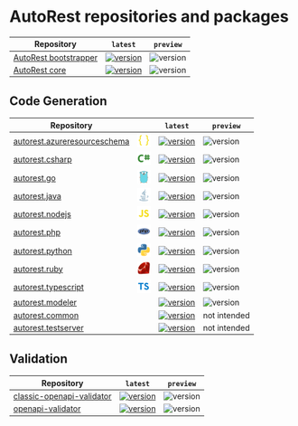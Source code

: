 # AutoRest repositories and packages

| Repository | `latest` | `preview` |
| ---------- | ------- | ------- |
| [AutoRest bootstrapper](https://github.com/Azure/autorest/tree/master/src/autorest) | [![version](https://img.shields.io/npm/v/autorest.svg)](https://www.npmjs.com/package/autorest)                                                 | ![version](https://img.shields.io/npm/v/autorest/preview.svg)                           |
| [AutoRest core](https://github.com/Azure/autorest/tree/master/src/autorest-core)    | [![version](https://img.shields.io/npm/v/%40microsoft.azure%2Fautorest-core.svg)](https://www.npmjs.com/package/@microsoft.azure/autorest-core) | ![version](https://img.shields.io/npm/v/%40microsoft.azure%2Fautorest-core/preview.svg) |

## Code Generation

| Repository | | `latest` | `preview` |
| ---------- |-| ------- | ------- |
| [autorest.azureresourceschema](https://github.com/Azure/autorest.azureresourceschema) | <img width="24px" src="https://raw.githubusercontent.com/vscode-icons/vscode-icons/master/icons/file_type_json.svg?sanitize=true">       | [![version](https://img.shields.io/npm/v/%40microsoft.azure%2Fautorest.azureresourceschema.svg)](https://www.npmjs.com/package/@microsoft.azure/autorest.azureresourceschema) | ![version](https://img.shields.io/npm/v/%40microsoft.azure%2Fautorest.azureresourceschema/preview.svg) |
| [autorest.csharp](https://github.com/Azure/autorest.csharp)                           | <img width="24px" src="https://raw.githubusercontent.com/vscode-icons/vscode-icons/master/icons/file_type_csharp.svg?sanitize=true">     | [![version](https://img.shields.io/npm/v/%40microsoft.azure%2Fautorest.csharp.svg)](https://www.npmjs.com/package/@microsoft.azure/autorest.csharp)                           | ![version](https://img.shields.io/npm/v/%40microsoft.azure%2Fautorest.csharp/preview.svg)              |
| [autorest.go](https://github.com/Azure/autorest.go)                                   | <img width="24px" src="https://raw.githubusercontent.com/vscode-icons/vscode-icons/master/icons/file_type_go.svg?sanitize=true">         | [![version](https://img.shields.io/npm/v/%40microsoft.azure%2Fautorest.go.svg)](https://www.npmjs.com/package/@microsoft.azure/autorest.go)                                   | ![version](https://img.shields.io/npm/v/%40microsoft.azure%2Fautorest.go/preview.svg)                  |
| [autorest.java](https://github.com/Azure/autorest.java)                               | <img width="24px" src="https://raw.githubusercontent.com/vscode-icons/vscode-icons/master/icons/file_type_java.svg?sanitize=true">       | [![version](https://img.shields.io/npm/v/%40microsoft.azure%2Fautorest.java.svg)](https://www.npmjs.com/package/@microsoft.azure/autorest.java)                               | ![version](https://img.shields.io/npm/v/%40microsoft.azure%2Fautorest.java/preview.svg)                |
| [autorest.nodejs](https://github.com/Azure/autorest.nodejs)                           | <img width="24px" src="https://raw.githubusercontent.com/vscode-icons/vscode-icons/master/icons/file_type_js.svg?sanitize=true">         | [![version](https://img.shields.io/npm/v/%40microsoft.azure%2Fautorest.nodejs.svg)](https://www.npmjs.com/package/@microsoft.azure/autorest.nodejs)                           | ![version](https://img.shields.io/npm/v/%40microsoft.azure%2Fautorest.nodejs/preview.svg)              |
| [autorest.php](https://github.com/Azure/autorest.php)                                 | <img width="24px" src="https://raw.githubusercontent.com/vscode-icons/vscode-icons/master/icons/file_type_php.svg?sanitize=true">        | [![version](https://img.shields.io/npm/v/%40microsoft.azure%2Fautorest.php.svg)](https://www.npmjs.com/package/@microsoft.azure/autorest.php)                                 | ![version](https://img.shields.io/npm/v/%40microsoft.azure%2Fautorest.php/preview.svg)                 |
| [autorest.python](https://github.com/Azure/autorest.python)                           | <img width="24px" src="https://raw.githubusercontent.com/vscode-icons/vscode-icons/master/icons/file_type_python.svg?sanitize=true">     | [![version](https://img.shields.io/npm/v/%40microsoft.azure%2Fautorest.python.svg)](https://www.npmjs.com/package/@microsoft.azure/autorest.python)                           | ![version](https://img.shields.io/npm/v/%40microsoft.azure%2Fautorest.python/preview.svg)              |
| [autorest.ruby](https://github.com/Azure/autorest.ruby)                               | <img width="24px" src="https://raw.githubusercontent.com/vscode-icons/vscode-icons/master/icons/file_type_ruby.svg?sanitize=true">       | [![version](https://img.shields.io/npm/v/%40microsoft.azure%2Fautorest.ruby.svg)](https://www.npmjs.com/package/@microsoft.azure/autorest.ruby)                               | ![version](https://img.shields.io/npm/v/%40microsoft.azure%2Fautorest.ruby/preview.svg)                |
| [autorest.typescript](https://github.com/Azure/autorest.typescript)                   | <img width="24px" src="https://raw.githubusercontent.com/vscode-icons/vscode-icons/master/icons/file_type_typescript.svg?sanitize=true"> | [![version](https://img.shields.io/npm/v/%40microsoft.azure%2Fautorest.typescript.svg)](https://www.npmjs.com/package/@microsoft.azure/autorest.typescript)                   | ![version](https://img.shields.io/npm/v/%40microsoft.azure%2Fautorest.typescript/preview.svg)          |
| [autorest.modeler](https://github.com/Azure/autorest.modeler)                         |                                                                                                                                          | [![version](https://img.shields.io/npm/v/%40microsoft.azure%2Fautorest.modeler.svg)](https://www.npmjs.com/package/@microsoft.azure/autorest.modeler)                         | ![version](https://img.shields.io/npm/v/%40microsoft.azure%2Fautorest.modeler/preview.svg)             |
| [autorest.common](https://github.com/Azure/autorest.common)                           |                                                                                                                                          | [![version](https://img.shields.io/nuget/v/autorest.common.svg)](https://www.nuget.org/packages/autorest.common)                                                              | not intended
| [autorest.testserver](https://github.com/Azure/autorest.testserver)                   |                                                                                                                                          | [![version](https://img.shields.io/npm/v/%40microsoft.azure%2Fautorest.testserver.svg)](https://www.npmjs.com/package/@microsoft.azure/autorest.testserver)                   | not intended

## Validation

| Repository | `latest` | `preview` |
| ---------- | ------- | ------- |
| [classic-openapi-validator](https://github.com/Azure/azure-openapi-validator/tree/master/src/dotnet) | [![version](https://img.shields.io/npm/v/%40microsoft.azure%2Fclassic-openapi-validator.svg)](https://www.npmjs.com/package/@microsoft.azure/classic-openapi-validator) | ![version](https://img.shields.io/npm/v/%40microsoft.azure%2Fclassic-openapi-validator/preview.svg) |
| [openapi-validator](https://github.com/Azure/azure-openapi-validator/tree/master/src/typescript)     | [![version](https://img.shields.io/npm/v/%40microsoft.azure%2Fopenapi-validator.svg)](https://www.npmjs.com/package/@microsoft.azure/openapi-validator)                 | ![version](https://img.shields.io/npm/v/%40microsoft.azure%2Fopenapi-validator/preview.svg)         |
